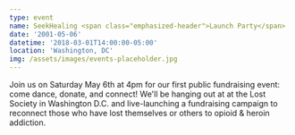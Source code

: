 ```yaml
---
type: event
name: SeekHealing <span class="emphasized-header">Launch Party</span>
date: '2001-05-06'
datetime: '2018-03-01T14:00:00-05:00'
location: 'Washington, DC'
img: /assets/images/events-placeholder.jpg
---
```


Join us on Saturday May 6th at 4pm for our first public fundraising event: come dance, donate, and connect! We'll be hanging out at at the Lost Society in Washington D.C. and live-launching a fundraising campaign to reconnect those who have lost themselves or others to opioid & heroin addiction.
